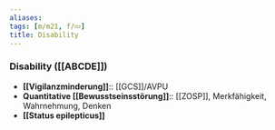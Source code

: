 ```yaml
---
aliases: 
tags: [m/m21, f/💤]
title: Disability
---
```

### Disability ([[ABCDE]])
- **[[Vigilanzminderung]]**:: [[GCS]]/AVPU
- **Quantitative [[Bewusstseinsstörung]]**:: [[ZOSP]], Merkfähigkeit, Wahrnehmung, Denken
- **[[Status epilepticus]]**